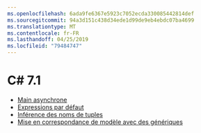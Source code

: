 ```yaml
---
ms.openlocfilehash: 6ada9fe6367e5923c7052ecda330085442814def
ms.sourcegitcommit: 94a3d151c438d34ede1d99de9eb4ebdc07ba4699
ms.translationtype: MT
ms.contentlocale: fr-FR
ms.lasthandoff: 04/25/2019
ms.locfileid: "79484747"
---
```


# <a name="c-71"></a>C# 7.1

- [Main asynchrone](https://github.com/dotnet/csharplang/blob/master/proposals/csharp-7.1/async-main.md)
- [Expressions par défaut](https://github.com/dotnet/csharplang/blob/master/proposals/csharp-7.1/target-typed-default.md)
- [Inférence des noms de tuples](https://github.com/dotnet/csharplang/blob/master/proposals/csharp-7.1/infer-tuple-names.md)
- [Mise en correspondance de modèle avec des génériques](https://github.com/dotnet/csharplang/blob/master/proposals/csharp-7.1/generics-pattern-match.md)

